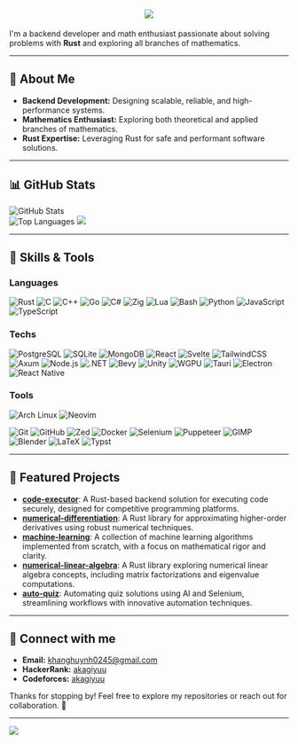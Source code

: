 <h1 align="center">
    <img src="https://readme-typing-svg.herokuapp.com/?font=Righteous&size=35&center=true&vCenter=true&width=500&height=70&duration=4000&lines=Hi+There!+👋;+I'm+Khang!;" />
</h1>

I'm a backend developer and math enthusiast passionate about solving problems with **Rust** and exploring all branches of mathematics.

---

## 🦀 About Me  

- **Backend Development:** Designing scalable, reliable, and high-performance systems.  
- **Mathematics Enthusiast:** Exploring both theoretical and applied branches of mathematics.  
- **Rust Expertise:** Leveraging Rust for safe and performant software solutions.  

---

## 📊 GitHub Stats

![GitHub Stats](https://github-readme-stats.vercel.app/api?username=akagiyuu&show_icons=true&theme=github_dark)  
![Top Languages](https://github-readme-stats.vercel.app/api/top-langs?username=akagiyuu&show_icons=true&locale=en&theme=github_dark&layout=compact&hide=jupyter%20notebook)
![](https://github-profile-trophy.vercel.app/?username=akagiyuu&theme=darkhub&column=3&margin-w=15&margin-h=15)

---

## 🔧 Skills & Tools

### **Languages**
![Rust](https://img.shields.io/badge/Rust-000000?style=for-the-badge&logo=rust&logoColor=white)
![C](https://img.shields.io/badge/C-A8B9CC?style=for-the-badge&logo=c&logoColor=black)
![C++](https://img.shields.io/badge/C++-00599C?style=for-the-badge&logo=cplusplus&logoColor=white)
![Go](https://img.shields.io/badge/Go-00ADD8?style=for-the-badge&logo=go&logoColor=white)
![C#](https://img.shields.io/badge/C%23-239120?style=for-the-badge&logo=csharp&logoColor=white)
![Zig](https://img.shields.io/badge/Zig-F7A41D?style=for-the-badge&logo=zig&logoColor=black)
![Lua](https://img.shields.io/badge/Lua-2C2D72?style=for-the-badge&logo=lua&logoColor=white)
![Bash](https://img.shields.io/badge/Bash-4EAA25?style=for-the-badge&logo=gnu-bash&logoColor=white)
![Python](https://img.shields.io/badge/Python-3776AB?style=for-the-badge&logo=python&logoColor=white)
![JavaScript](https://img.shields.io/badge/JavaScript-F7DF1E?style=for-the-badge&logo=javascript&logoColor=black)
![TypeScript](https://img.shields.io/badge/TypeScript-3178C6?style=for-the-badge&logo=typescript&logoColor=white)

### Techs

![PostgreSQL](https://img.shields.io/badge/PostgreSQL-336791?style=for-the-badge&logo=postgresql&logoColor=white)
![SQLite](https://img.shields.io/badge/SQLite-003B57?style=for-the-badge&logo=sqlite&logoColor=white)
![MongoDB](https://img.shields.io/badge/MongoDB-47A248?style=for-the-badge&logo=mongodb&logoColor=white)
![React](https://img.shields.io/badge/React-61DAFB?style=for-the-badge&logo=react&logoColor=black)
![Svelte](https://img.shields.io/badge/Svelte-FF3E00?style=for-the-badge&logo=svelte&logoColor=white)
![TailwindCSS](https://img.shields.io/badge/TailwindCSS-06B6D4?style=for-the-badge&logo=tailwindcss&logoColor=white)
![Axum](https://img.shields.io/badge/Axum-000000?style=for-the-badge&logo=rust&logoColor=white)
![Node.js](https://img.shields.io/badge/Node.js-339933?style=for-the-badge&logo=nodedotjs&logoColor=white)
![.NET](https://img.shields.io/badge/.NET-512BD4?style=for-the-badge&logo=dotnet&logoColor=white)
![Bevy](https://img.shields.io/badge/Bevy-9C3BDB?style=for-the-badge&logo=bevy&logoColor=white)
![Unity](https://img.shields.io/badge/Unity-000000?style=for-the-badge&logo=unity&logoColor=white)
![WGPU](https://img.shields.io/badge/WGPU-000000?style=for-the-badge&logo=nvidia&logoColor=white)
![Tauri](https://img.shields.io/badge/Tauri-FFC131?style=for-the-badge&logo=tauri&logoColor=black)
![Electron](https://img.shields.io/badge/Electron-47848F?style=for-the-badge&logo=electron&logoColor=white)
![React Native](https://img.shields.io/badge/React_Native-61DAFB?style=for-the-badge&logo=react&logoColor=black)

### **Tools**
![Arch Linux](https://img.shields.io/badge/Arch_Linux_(BTW)-1793D1?style=for-the-badge&logo=archlinux&logoColor=white)
![Neovim](https://img.shields.io/badge/Neovim-57A143?style=for-the-badge&logo=neovim&logoColor=white)

![Git](https://img.shields.io/badge/Git-F05032?style=for-the-badge&logo=git&logoColor=white)
![GitHub](https://img.shields.io/badge/GitHub-181717?style=for-the-badge&logo=github&logoColor=white)
![Zed](https://img.shields.io/badge/Zed-212121?style=for-the-badge&logo=zed&logoColor=white)
![Docker](https://img.shields.io/badge/Docker-2496ED?style=for-the-badge&logo=docker&logoColor=white)
![Selenium](https://img.shields.io/badge/Selenium-43B02A?style=for-the-badge&logo=selenium&logoColor=white)
![Puppeteer](https://img.shields.io/badge/Puppeteer-40B5A4?style=for-the-badge&logo=puppeteer&logoColor=white)
![GIMP](https://img.shields.io/badge/GIMP-5C5543?style=for-the-badge&logo=gimp&logoColor=white)
![Blender](https://img.shields.io/badge/Blender-F5792A?style=for-the-badge&logo=blender&logoColor=white)
![LaTeX](https://img.shields.io/badge/LaTeX-008080?style=for-the-badge&logo=latex&logoColor=white)
![Typst](https://img.shields.io/badge/Typst-000000?style=for-the-badge)

---

## 📂 Featured Projects

- [**code-executor**](https://github.com/akagiyuu/code-executor): A Rust-based backend solution for executing code securely, designed for competitive programming platforms.
- [**numerical-differentiation**](https://github.com/akagiyuu/numerical-differentiation): A Rust library for approximating higher-order derivatives using robust numerical techniques.
- [**machine-learning**](https://github.com/akagiyuu/machine-learning): A collection of machine learning algorithms implemented from scratch, with a focus on mathematical rigor and clarity.
- [**numerical-linear-algebra**](https://github.com/akagiyuu/numerical-linear-algebra): A Rust library exploring numerical linear algebra concepts, including matrix factorizations and eigenvalue computations.
- [**auto-quiz**](https://github.com/akagiyuu/auto-quiz): Automating quiz solutions using AI and Selenium, streamlining workflows with innovative automation techniques.

---

## 🌟 Connect with me

- **Email:** [khanghuynh0245@gmail.com](mailto:khanghuynh0245@gmail.com)  
- **HackerRank:** [akagiyuu](https://www.hackerrank.com/profile/AkagiYuu)  
- **Codeforces:** [akagiyuu](https://codeforces.com/profile/AkagiYuu)  


Thanks for stopping by! Feel free to explore my repositories or reach out for collaboration. 🚀

---
![](https://count.getloli.com/@akagiyuu?name=akagiyuu&theme=moebooru&padding=7&offset=0&align=top&scale=1&pixelated=1&darkmode=auto)
